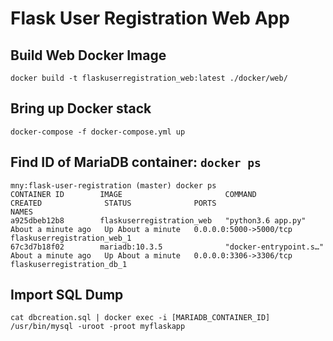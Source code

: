 # Flask User Registration Web App

## Build Web Docker Image
`docker build -t flaskuserregistration_web:latest ./docker/web/`

## Bring up Docker stack
`docker-compose -f docker-compose.yml up`

## Find ID of MariaDB container: `docker ps`
```
mny:flask-user-registration (master) docker ps
CONTAINER ID        IMAGE                       COMMAND                  CREATED              STATUS              PORTS                    NAMES
a925dbeb12b8        flaskuserregistration_web   "python3.6 app.py"       About a minute ago   Up About a minute   0.0.0.0:5000->5000/tcp   flaskuserregistration_web_1
67c3d7b18f02        mariadb:10.3.5              "docker-entrypoint.s…"   About a minute ago   Up About a minute   0.0.0.0:3306->3306/tcp   flaskuserregistration_db_1
```

## Import SQL Dump
`cat dbcreation.sql | docker exec -i [MARIADB_CONTAINER_ID] /usr/bin/mysql -uroot -proot myflaskapp`
